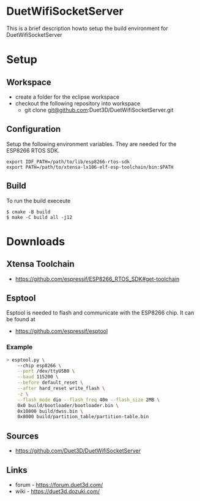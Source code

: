 # DuetWifiSocketServer

This is a brief description howto setup the build environment for DuetWifiSocketServer

# Setup

## Workspace

- create a folder for the eclipse workspace
- checkout the following repository into workspace
  - git clone git@github.com:Duet3D/DuetWifiSocketServer.git

## Configuration

Setup the following environment variables. They are needed for the ESP8266 RTOS SDK.

```
export IDF_PATH=/path/to/lib/esp8266-rtos-sdk
export PATH=/path/to/xtensa-lx106-elf-esp-toolchain/bin:$PATH
```

## Build

To run the build execeute

```
$ cmake -B build
$ make -C build all -j12
```

# Downloads

## Xtensa Toolchain

- https://github.com/espressif/ESP8266_RTOS_SDK#get-toolchain

## Esptool

Esptool is needed to flash and communicate with the ESP8266 chip. It can be found at

- https://github.com/espressif/esptool

### Example

```sh
> esptool.py \
    --chip esp8266 \
    --port /dev/ttyUSB0 \
    --baud 115200 \
    --before default_reset \
    --after hard_reset write_flash \
    -z \
    --flash_mode dio --flash_freq 40m --flash_size 2MB \
    0x0 build/bootloader/bootloader.bin \
    0x10000 build/dwss.bin \
    0x8000 build/partition_table/partition-table.bin
```

## Sources

- https://github.com/Duet3D/DuetWifiSocketServer

## Links

- forum - https://forum.duet3d.com/
- wiki - https://duet3d.dozuki.com/

